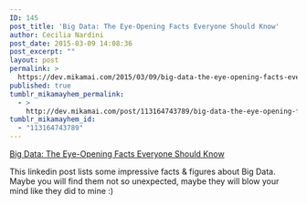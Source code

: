 ```yaml
---
ID: 145
post_title: 'Big Data: The Eye-Opening Facts Everyone Should Know'
author: Cecilia Nardini
post_date: 2015-03-09 14:08:36
post_excerpt: ""
layout: post
permalink: >
  https://dev.mikamai.com/2015/03/09/big-data-the-eye-opening-facts-everyone-should/
published: true
tumblr_mikamayhem_permalink:
  - >
    http://dev.mikamai.com/post/113164743789/big-data-the-eye-opening-facts-everyone-should
tumblr_mikamayhem_id:
  - "113164743789"
---
```

<a href='https://www.linkedin.com/pulse/20140925030713-64875646-big-data-the-eye-opening-facts-everyone-should-know'>Big Data: The Eye-Opening Facts Everyone Should Know</a><div class="link_description"><p>This linkedin post lists some impressive facts &amp; figures about Big Data.<br />
Maybe you will find them not so unexpected, maybe they will blow your mind like they did to mine :)</p></div>